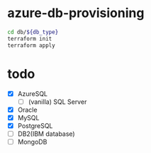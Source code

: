 # azure-db-provisioning

```bash
cd db/${db_type}
terraform init
terraform apply
```

# todo

+ [x] AzureSQL
  + [ ] (vanilla) SQL Server
+ [x] Oracle
+ [x] MySQL
+ [x] PostgreSQL
+ [ ] DB2(IBM database)
+ [ ] MongoDB